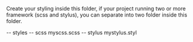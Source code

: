 Create your styling inside this folder, if your project running two or more framework (scss and stylus), you can separate into two folder
inside this folder.

-- styles
   -- scss
      myscss.scss
   -- stylus
      mystylus.styl